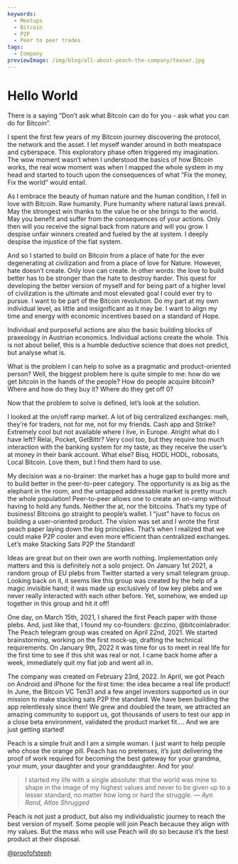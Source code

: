 ```yaml
---
keywords:
  - Meetups
  - Bitcoin
  - P2P
  - Peer to peer trades
tags:
  - Company
previewImage: /img/blog/all-about-peach-the-company/teaser.jpg
---
```

# Hello World

There is a saying “Don’t ask what Bitcoin can do for you - ask what you can do for Bitcoin”.

I spent the first few years of my Bitcoin journey discovering the
protocol, the network and the asset. I let myself wander around in
both meatspace and cyberspace. This exploratory phase often
triggered my imagination. The wow moment wasn’t when I
understood the basics of how Bitcoin works, the real wow moment
was when I mapped the whole system in my head and started to
touch upon the consequences of what “Fix the money, Fix the world”
would entail.

As I embrace the beauty of human nature and the human condition,
I fell in love with Bitcoin. Raw humanity. Pure humanity where
natural laws prevail. May the strongest win thanks to the value he or
she brings to the world. May you benefit and suffer from the
consequences of your actions. Only then will you receive the signal
back from nature and will you grow. I despise unfair winners created
and fueled by the at system. I deeply despise the injustice of the
fiat system.

And so I started to build on Bitcoin from a place of hate for the ever
degenerating at civilization and from a place of love for Nature.
However, hate doesn’t create. Only love can create. In other words:
the love to build better has to be stronger than the hate to destroy
harder. This quest for developing the better version of myself and
for being part of a higher level of civilization is the ultimate and most
elevated goal I could ever try to pursue. I want to be part of the
Bitcoin revolution. Do my part at my own individual level, as little
and insignificant as it may be. I want to align my time and energy
with economic incentives based on a standard of Hope.

Individual and purposeful actions are also the basic building blocks
of praxeology in Austrian economics. Individual actions create the
whole. This is not about belief, this is a humble deductive science
that does not predict, but analyse what is.

What is the problem I can help to solve as a pragmatic and product-oriented person?
Well, the biggest problem here is quite simple to me:
how do we get bitcoin in the hands of the people?
How do people acquire bitcoin?
Where and how do they buy it?
Where do they get off 0?

Now that the problem to solve is defined, let’s look at the solution.

I looked at the on/off ramp market. A lot of big centralized
exchanges: meh, they’re for traders, not for me, not for my friends.
Cash app and Strike? Extremely cool but not available where I live,
in Europe. Alright what do I have left? Relai, Pocket, GetBittr? Very
cool too, but they require too much interaction with the banking
system for my taste, as they receive the user’s at money in their
bank account. What else? Bisq, HODL HODL, robosats, Local
Bitcoin. Love them, but I find them hard to use.

My decision was a no-brainer: the market has a huge gap to build
more and to build better in the peer-to-peer category. The
opportunity is as big as the elephant in the room, and the untapped
addressable market is pretty much the whole population!
Peer-to-peer allows one to create an on-ramp without having to
hold any funds. Neither the at, nor the bitcoins. That’s my type of
business! Bitcoins go straight to people’s wallet. I “just” have to
focus on building a user-oriented product. The vision was set and I
wrote the first peach paper laying down the big principles. That’s
when I realized that we could make P2P cooler and even more
efficient than centralized exchanges. Let’s make Stacking Sats P2P
the Standard!

Ideas are great but on their own are worth nothing. Implementation only
matters and this is definitely not a solo project. On January 1st
2021, a random group of EU plebs from Twitter started a very small
telegram group. Looking back on it, it seems like this group was
created by the help of a magic invisible hand; it was made up
exclusively of low key plebs and we never really interacted with
each other before. Yet, somehow, we ended up together in this
group and hit it off!

One day, on March 15th, 2021, I shared the first Peach paper with
those plebs. And, just like that, I found my co-founders: @czino,
@bitcoinlabrador. The Peach telegram group was created on April
22nd, 2021. We started brainstorming, working on the first mock-up,
drafting the technical requirements. On January 9th, 2022 it was
time for us to meet in real life for the first time to see if this shit was
real or not. I came back home after a week, immediately quit my fiat
job and went all in.

The company was created on February 23rd, 2022. In April, we got
Peach on Android and iPhone for the first time: the idea became a
real life product! In June, the Bitcoin VC Ten31 and a few angel
investors supported us in our mission to make stacking sats P2P
the standard. We have been building the app relentlessly since
then! We grew and doubled the team, we attracted an amazing
community to support us, got thousands of users to test our app in
a close beta environment, validated the product market fit.... And we
are just getting started!

Peach is a simple fruit and I am a simple woman. I just want to help
people who chose the orange pill. Peach has no pretenses, it’s just
delivering the proof of work required for becoming the best gateway
for your grandma, your mum, your daughter and your granddaughter.
And for you!

> I started my life with a single absolute: that the world was mine to
> shape in the image of my highest values and never to be given up
> to a lesser standard, no matter how long or hard the struggle.
<cite>— Ayn Rand, Atlas Shrugged</cite>

Peach is not just a product, but also my individualistic journey to
reach the best version of myself. Some people will join Peach
because they align with my values. But the mass who will use
Peach will do so because it’s the best product at their disposal.

[@proofofsteph](https://twitter.com/proofofsteph)
